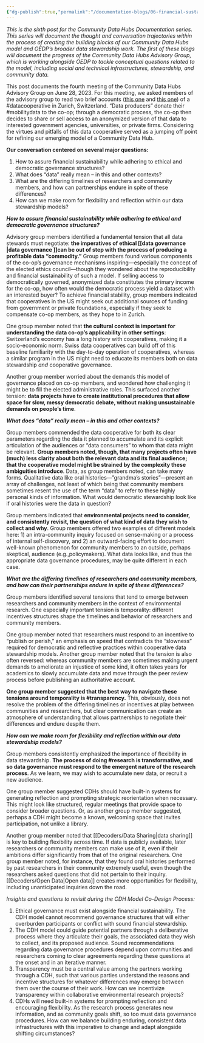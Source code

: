 ```yaml
---
{"dg-publish":true,"permalink":"/documentation-blogs/06-financial-sustainability-ethical-governance-and-defining-data-in-the-context-of-data-cooperatives/","tags":["Switzerland","#datacooperative","transparency","collaboration","mobilitydata","research"]}
---
```


_This is the sixth post for the Community Data Hubs Documentation series. This series will document the thought and conversation trajectories within the process of creating the building blocks of our Community Data Hubs model and OEDP’s broader data stewardship work. The first of these blogs will document the progress of the Community Data Hubs Advisory Group, which is working alongside OEDP to tackle conceptual questions related to the model, including social and technical infrastructures, stewardship, and community data._

This post documents the fourth meeting of the Community Data Hubs Advisory Group on June 28, 2023. For this meeting, we asked members of the advisory group to read two brief accounts ([this one](https://docs.google.com/document/d/1AlC7wi8VgFAKdKMR4fDOTlxFnxO2ZxtZe5wXfqNvt-s/edit) and [this one](https://foundation.mozilla.org/en/blog/this-data-cooperative-wants-zurich-to-embrace-active-mobility/)) of a #datacooperative in Zurich, Switzerland. “Data producers” donate their #mobilitydata  to the co-op; through a democratic process, the co-op then decides to share or sell access to an anonymized version of that data to interested government agencies, universities, or private firms. Considering the virtues and pitfalls of this data cooperative served as a jumping off point for refining our emerging model of a Community Data Hub.  

**Our conversation centered on several major questions:**
1. How to assure financial sustainability while adhering to ethical and democratic governance structures?
2. What does “data” really mean – in this and other contexts?
3. What are the differing timelines of researchers and community members, and how can partnerships endure in spite of these differences?
4. How can we make room for flexibility and reflection within our data stewardship models?


_**How to assure financial sustainability while adhering to ethical and democratic governance structures?**_

Advisory group members identified a fundamental tension that all data stewards must negotiate: **the imperatives of ethical [[data governance \|data governance ]]can be out of step with the process of producing a profitable data “commodity.”** Group members found various components of the co-op’s governance mechanisms inspiring—especially the concept of the elected ethics council—though they wondered about the reproducibility and financial sustainability of such a model. If selling access to democratically governed, anonymized data constitutes the primary income for the co-op, how often would the democratic process yield a dataset with an interested buyer? To achieve financial stability, group members indicated that cooperatives in the US might seek out additional sources of funding from government or private foundations, especially if they seek to compensate co-op members, as they hope to in Zurich.

One group member noted that **the cultural context is important for understanding the data co-op’s applicability in other settings**: Switzerland’s economy has a long history with cooperatives, making it a socio-economic norm. Swiss data cooperatives can build off of this baseline familiarity with the day-to-day operation of cooperatives, whereas a similar program in the US might need to educate its members both on data stewardship _and_ cooperative governance. 

Another group member worried about the demands this model of governance placed on co-op members, and wondered how challenging it might be to fill the elected administrative roles. This surfaced another tension: **data projects have to create institutional procedures that allow space for slow, messy democratic debate, without making unsustainable demands on people’s time**.  

_**What does “data” really mean – in this and other contexts?**_

Group members commended the data cooperative for both its clear parameters regarding the data it planned to accumulate and its explicit articulation of the audiences or “data consumers” to whom that data might be relevant. **Group members noted, though, that many projects often have (much) less clarity about both the relevant data and its final audience; that the cooperative model might be strained by the complexity these ambiguities introduce**. Data, as group members noted, can take many forms. Qualitative data like oral histories—”grandma’s stories”—present an array of challenges, not least of which being that community members sometimes resent the use of the term “data” to refer to these highly personal kinds of information. What would democratic stewardship look like if oral histories were the data in question? 

Group members indicated that **environmental projects need to consider, and consistently revisit, the question of what kind of data they wish to collect and why**. Group members offered two examples of different models here: 1) an intra-community inquiry focused on sense-making or a process of internal self-discovery, and 2) an outward-facing effort to document well-known phenomenon for community members to an outside, perhaps skeptical, audience (e.g.,policymakers). What data looks like, and thus the appropriate data governance procedures, may be quite different in each case. 

_**What are the differing timelines of researchers and community members, and how can their partnerships endure in spite of these differences?**_

Group members identified several tensions that tend to emerge between researchers and community members in the context of environmental research. One especially important tension is temporality: different incentives structures shape the timelines and behavior of researchers and community members.

One group member noted that researchers must respond to an incentive to “publish or perish,” an emphasis on speed that contradicts the “slowness” required for democratic and reflective practices within cooperative data stewardship models. Another group member noted that the tension is also often reversed: whereas community members are sometimes making urgent demands to ameliorate an injustice of some kind, it often takes years for academics to slowly accumulate data and move through the peer review process before publishing an authoritative account. 

**One group member suggested that the best way to navigate these tensions around temporality is #transparency.** This, obviously, does not resolve the problem of the differing timelines or incentives at play between communities and researchers, but clear communication can create an atmosphere of understanding that allows partnerships to negotiate their differences and endure despite them.  

_**How can we make room for flexibility and reflection within our data stewardship models?**_

Group members consistently emphasized the importance of flexibility in data stewardship. **The process of doing #research is transformative, and so data governance must respond to the emergent nature of the research process**. As we learn, we may wish to accumulate new data, or recruit a new audience. 

One group member suggested CDHs should have built-in systems for generating reflection and prompting strategic reorientation when necessary. This might look like structured, regular meetings that provide space to consider broader questions. Or, as another group member suggested, perhaps a CDH might become a known, welcoming space that invites participation, not unlike a library.

Another group member noted that [[Decoders/Data Sharing\|data sharing]] is key to building flexibility across time. If data is publicly available, later researchers or community members can make use of it, even if their ambitions differ significantly from that of the original researchers. One group member noted, for instance, that they found oral histories performed by past researchers in their community extremely useful, even though the researchers asked questions that did not pertain to their inquiry. [[Decoders/Open Data\|Open data]] creates more opportunities for flexibility, including unanticipated inquiries down the road.    

_Insights and questions to revisit during the CDH Model Co-Design Process:_

1. Ethical governance must exist alongside financial sustainability. The CDH model cannot recommend governance structures that will either overburden participants or conflict with sound financial stewardship. 
2. The CDH model could guide potential partners through a deliberative process where they articulate their goals, the associated data they wish to collect, and its proposed audience. Sound recommendations regarding data governance procedures depend upon communities and researchers coming to clear agreements regarding these questions at the onset and in an iterative manner. 
3. Transparency must be a central value among the partners working through a CDH, such that various parties understand the reasons and incentive structures for whatever differences may emerge between them over the course of their work. How can we incentivize transparency within collaborative environmental research projects? 
4. CDHs will need built-in systems for prompting reflection and encouraging flexibility. As the research process generates new information, and as community goals shift, so too must data governance procedures. How can we balance building enduring, consistent data infrastructures with this imperative to change and adapt alongside shifting circumstances?
